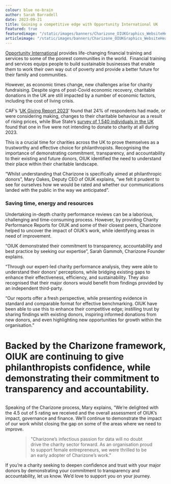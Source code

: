 ```yaml
---
colour: blue no-brain
author: Sarah Barradell
date: 2023-09-21
title: Gaining a competitive edge with Opportunity International UK
Featured: true
featuredimage: "/static/images/banners/Charizone_OIUKGraphics_WebsiteHeader-sm.png"
articleimage: "/static/images/banners/Charizone_OIUKGraphics_WebsiteHeader.png"
---
```


[Opportunity International](https://www.opportunity.org.uk/) provides life-changing financial training and services to some of the poorest communities in the world.  Financial training and services equips people to build sustainable businesses that enable them to work their own way out of poverty and provide a better future for their family and communities.

However, as economic times change, new challenges arise for charity fundraising. Despite signs of post-Covid economic recovery, charitable donations in the UK are still impacted by a number of economic factors, including the cost of living crisis.

CAF’s ‘[UK Giving Report 2023](https://www.cafonline.org/docs/default-source/about-us-research/uk_giving_2023.pdf)’ found that 24% of respondents had made, or were considering making, changes to their charitable behaviour as a result of rising prices, while Blue State’s [survey of 1,540 individuals in the UK](https://www.bluestate.co/landingpage/uk-giving-behaviours-report-2023/) found that one in five were not intending to donate to charity at all during 2023.

This is a crucial time for charities across the UK to prove themselves as a trustworthy and effective choice for philanthropists. Recognising the importance of demonstrating commitment, transparency, and accountability to their existing and future donors, OIUK identified the need to understand their place within their charitable landscape.

“Whilst understanding that Charizone is specifically aimed at philanthropic donors”, Mary Oakes, Deputy CEO of OIUK explains, “we felt it prudent to see for ourselves how we would be rated and whether our communications landed with the public in the way we anticipated”.

### Saving time, energy and resources

Undertaking in-depth charity performance reviews can be a laborious, challenging and time-consuming process. However, by providing Charity Performance Reports for OIUK and some of their closest peers, Charizone helped to uncover the impact of OIUK’s work, while identifying areas in need of improvement.

“OIUK demonstrated their commitment to transparency, accountability and best practice by seeking our expertise”, Sarah Gammoh, Charizone Founder explains.

“Through our expert-led charity performance analysis, they were able to understand their donors' perceptions, while bridging existing gaps to enhance their effectiveness, efficiency, and sustainability. They also recognised that their major donors would benefit from findings provided by an independent third-party.

“Our reports offer a fresh perspective, while presenting evidence in standard and comparable format for effective benchmarking. OIUK have been able to use this to enhance their competitive edge; instilling trust by sharing findings with existing donors, inspiring informed donations from new donors, and even highlighting new opportunities for growth within the organisation.”

<div class="" style="margin-bottom: 32px;">
    <div class="box tc pb3">
        <h1 style="height: auto;">Backed by the Charizone framework, OIUK are continuing to give philanthropists confidence, while demonstrating their commitment to transparency and accountability.</h1>
    </div>
</div>

Speaking of the Charizone process, Mary explains, “We’re delighted with the 4.5 out of 5 rating we received and the overall assessment of OIUK’s impact, governance and finance. We’ll continue to demonstrate the impact of our work whilst closing the gap on some of the areas where we need to improve.

<figure class="quote">
    <blockquote cite="Opportunity International UK">
        <p>&quot;Charizone’s infectious passion for data will no doubt drive the charity sector forward. As an organisation proud to support female entrepreneurs, we were thrilled to be an early adopter of Charizone’s work.&quot;</p>
    </blockquote>
</figure>

If you’re a charity seeking to deepen confidence and trust with your major donors by demonstrating your commitment to transparency and accountability, let us know. We’d love to support you on your journey.
